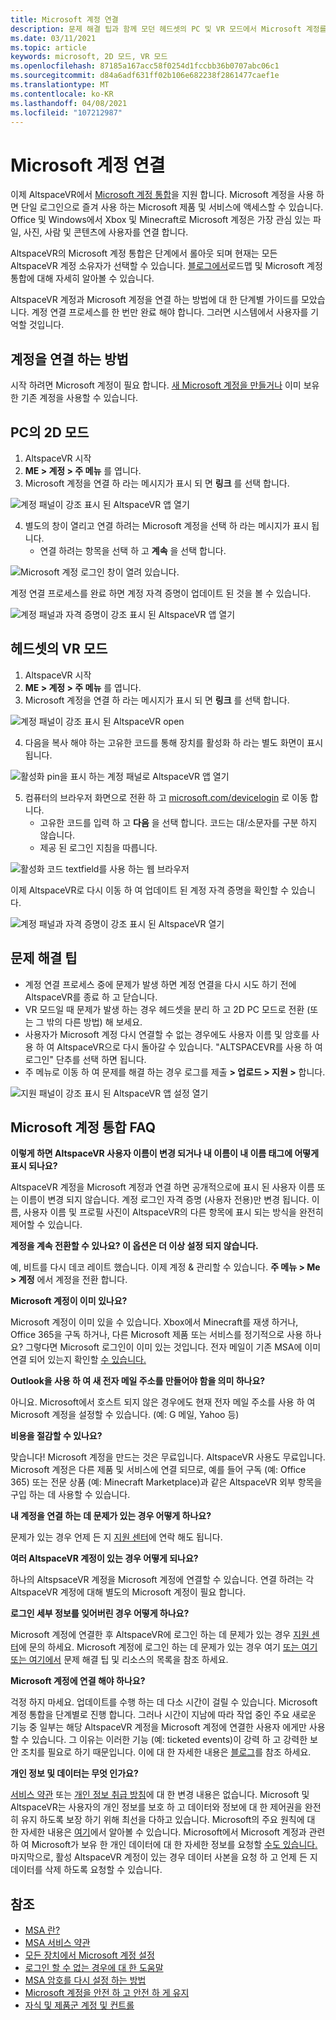 ```yaml
---
title: Microsoft 계정 연결
description: 문제 해결 팁과 함께 모던 헤드셋의 PC 및 VR 모드에서 Microsoft 계정를 2D 모드로 연결 하는 방법에 대해 알아봅니다.
ms.date: 03/11/2021
ms.topic: article
keywords: microsoft, 2D 모드, VR 모드
ms.openlocfilehash: 87185a167acc58f0254d1fccbb36b0707abc06c1
ms.sourcegitcommit: d84a6adf631ff02b106e682238f2861477caef1e
ms.translationtype: MT
ms.contentlocale: ko-KR
ms.lasthandoff: 04/08/2021
ms.locfileid: "107212987"
---
```

# <a name="linking-your-microsoft-account"></a>Microsoft 계정 연결

이제 AltspaceVR에서 [Microsoft 계정 통합](https://account.microsoft.com/account)을 지원 합니다. Microsoft 계정을 사용 하면 단일 로그인으로 즐겨 사용 하는 Microsoft 제품 및 서비스에 액세스할 수 있습니다. Office 및 Windows에서 Xbox 및 Minecraft로 Microsoft 계정은 가장 관심 있는 파일, 사진, 사람 및 콘텐츠에 사용자를 연결 합니다. 

AltspaceVR의 Microsoft 계정 통합은 단계에서 롤아웃 되며 현재는 모든 AltspaceVR 계정 소유자가 선택할 수 있습니다. [블로그에서](https://altvr.com/microsoft-account-integration)로드맵 및 Microsoft 계정 통합에 대해 자세히 알아볼 수 있습니다. 

AltspaceVR 계정과 Microsoft 계정을 연결 하는 방법에 대 한 단계별 가이드를 모았습니다. 계정 연결 프로세스를 한 번만 완료 해야 합니다. 그러면 시스템에서 사용자를 기억할 것입니다.

## <a name="how-to-link-accounts"></a>계정을 연결 하는 방법

시작 하려면 Microsoft 계정이 필요 합니다. [새 Microsoft 계정을 만들거나](https://signup.live.com/?lic=1) 이미 보유 한 기존 계정을 사용할 수 있습니다. 

## <a name="in-2d-mode-on-pc"></a>PC의 2D 모드

1. AltspaceVR 시작
2. **ME > 계정 > 주 메뉴** 를 엽니다.
3. Microsoft 계정을 연결 하 라는 메시지가 표시 되 면 **링크** 를 선택 합니다.

![계정 패널이 강조 표시 된 AltspaceVR 앱 열기](images/linking-accounts-img-02.png)

4. 별도의 창이 열리고 연결 하려는 Microsoft 계정을 선택 하 라는 메시지가 표시 됩니다. 
    * 연결 하려는 항목을 선택 하 고 **계속** 을 선택 합니다.

![Microsoft 계정 로그인 창이 열려 있습니다.](images/linking-accounts-img-03.jpg)

계정 연결 프로세스를 완료 하면 계정 자격 증명이 업데이트 된 것을 볼 수 있습니다.

![계정 패널과 자격 증명이 강조 표시 된 AltspaceVR 앱 열기](images/linking-accounts-img-04.png)
 
## <a name="in-vr-mode-on-your-headset"></a>헤드셋의 VR 모드

1. AltspaceVR 시작
2. **ME > 계정 > 주 메뉴** 를 엽니다.
3. Microsoft 계정을 연결 하 라는 메시지가 표시 되 면 **링크** 를 선택 합니다.

![계정 패널이 강조 표시 된 AltspaceVR open](images/linking-accounts-img-02.png)

4. 다음을 복사 해야 하는 고유한 코드를 통해 장치를 활성화 하 라는 별도 화면이 표시 됩니다.

![활성화 pin을 표시 하는 계정 패널로 AltspaceVR 앱 열기](images/linking-accounts-img-05.png)

5. 컴퓨터의 브라우저 화면으로 전환 하 고 [microsoft.com/devicelogin](https://login.microsoftonline.com/common/oauth2/deviceauth) 로 이동 합니다.
    * 고유한 코드를 입력 하 고 **다음** 을 선택 합니다. 코드는 대/소문자를 구분 하지 않습니다.
    * 제공 된 로그인 지침을 따릅니다.

![활성화 코드 textfield를 사용 하는 웹 브라우저](images/linking-accounts-img-06.png)

이제 AltspaceVR로 다시 이동 하 여 업데이트 된 계정 자격 증명을 확인할 수 있습니다.

![계정 패널과 자격 증명이 강조 표시 된 AltspaceVR 열기](images/linking-accounts-img-04.png)

## <a name="troubleshooting-tips"></a>문제 해결 팁

* 계정 연결 프로세스 중에 문제가 발생 하면 계정 연결을 다시 시도 하기 전에 AltspaceVR를 종료 하 고 닫습니다.
* VR 모드일 때 문제가 발생 하는 경우 헤드셋을 분리 하 고 2D PC 모드로 전환 (또는 그 밖의 다른 방법) 해 보세요.
* 사용자가 Microsoft 계정 다시 연결할 수 없는 경우에도 사용자 이름 및 암호를 사용 하 여 AltspaceVR으로 다시 돌아갈 수 있습니다. "ALTSPACEVR를 사용 하 여 로그인" 단추를 선택 하면 됩니다.
* 주 메뉴로 이동 하 여 문제를 해결 하는 경우 로그를 제출 **> 업로드 > 지원 >** 합니다.

![지원 패널이 강조 표시 된 AltspaceVR 앱 설정 열기](images/linking-accounts-img-07.png)

## <a name="microsoft-account-integration-faq"></a>Microsoft 계정 통합 FAQ

**이렇게 하면 AltspaceVR 사용자 이름이 변경 되거나 내 이름이 내 이름 태그에 어떻게 표시 되나요?**

AltspaceVR 계정을 Microsoft 계정과 연결 하면 공개적으로에 표시 된 사용자 이름 또는 이름이 변경 되지 않습니다. 계정 로그인 자격 증명 (사용자 전용)만 변경 됩니다. 이름, 사용자 이름 및 프로필 사진이 AltspaceVR의 다른 항목에 표시 되는 방식을 완전히 제어할 수 있습니다.

**계정을 계속 전환할 수 있나요? 이 옵션은 더 이상 설정 되지 않습니다.**

예, 비트를 다시 데코 레이트 했습니다. 이제 계정 & 관리할 수 있습니다. **주 메뉴 > Me > 계정** 에서 계정을 전환 합니다.

**Microsoft 계정이 이미 있나요?**

Microsoft 계정이 이미 있을 수 있습니다. Xbox에서 Minecraft를 재생 하거나, Office 365을 구독 하거나, 다른 Microsoft 제품 또는 서비스를 정기적으로 사용 하나요? 그렇다면 Microsoft 로그인이 이미 있는 것입니다. 전자 메일이 기존 MSA에 이미 연결 되어 있는지 확인할 [수 있습니다.](https://login.live.com/login.srf?wa=wsignin1.0&rpsnv=13&ct=1610764342&rver=7.0.6738.0&wp=MBI_SSL&wreply=https:%2F%2Faccount.microsoft.com%2Fauth%2Fcomplete-signin%3Fru%3Dhttps%253A%252F%252Faccount.microsoft.com%252F%253Frefp%253Dsignedout-index&lc=1033&id=292666&lw=1&fl=easi2)

**Outlook을 사용 하 여 새 전자 메일 주소를 만들어야 함을 의미 하나요?**

아니요. Microsoft에서 호스트 되지 않은 경우에도 현재 전자 메일 주소를 사용 하 여 Microsoft 계정을 설정할 수 있습니다. (예: G 메일, Yahoo 등)

**비용을 절감할 수 있나요?**

맞습니다! Microsoft 계정을 만드는 것은 무료입니다. AltspaceVR 사용도 무료입니다. Microsoft 계정은 다른 제품 및 서비스에 연결 되므로, 예를 들어 구독 (예: Office 365) 또는 전문 상품 (예: Minecraft Marketplace)과 같은 AltspaceVR 외부 항목을 구입 하는 데 사용할 수 있습니다.

**내 계정을 연결 하는 데 문제가 있는 경우 어떻게 하나요?**

문제가 있는 경우 언제 든 지 [지원 센터](https://help.altvr.com/hc/requests/new)에 연락 해도 됩니다.

**여러 AltspaceVR 계정이 있는 경우 어떻게 되나요?**

하나의 AltspsaceVR 계정을 Microsoft 계정에 연결할 수 있습니다. 연결 하려는 각 AltspaceVR 계정에 대해 별도의 Microsoft 계정이 필요 합니다.

**로그인 세부 정보를 잊어버린 경우 어떻게 하나요?**

Microsoft 계정에 연결한 후 AltspaceVR에 로그인 하는 데 문제가 있는 경우 [지원 센터](https://help.altvr.com/hc/requests/new)에 문의 하세요. Microsoft 계정에 로그인 하는 데 문제가 있는 [](https://support.microsoft.com/account-billing/when-you-can-t-sign-in-to-your-microsoft-account-475c9b5c-8c25-49f1-9c2d-c64b7072e735) 경우 여기 [또는 여기 또는 여기에서](https://support.microsoft.com/account-billing/how-to-help-keep-your-microsoft-account-safe-and-secure-628538c2-7006-33bb-5ef4-c917657362b9) 문제 해결 팁 및 리소스의 목록을 참조 하세요.

**Microsoft 계정에 연결 해야 하나요?**

걱정 하지 마세요. 업데이트를 수행 하는 데 다소 시간이 걸릴 수 있습니다. Microsoft 계정 통합을 단계별로 진행 합니다. 그러나 시간이 지남에 따라 작업 중인 주요 새로운 기능 중 일부는 해당 AltspaceVR 계정을 Microsoft 계정에 연결한 사용자 에게만 사용할 수 있습니다. 그 이유는 이러한 기능 (예: ticketed events)이 강력 하 고 강력한 보안 조치를 필요로 하기 때문입니다. 이에 대 한 자세한 내용은 [블로그](https://altvr.com/microsoft-account-integration)를 참조 하세요.

**개인 정보 및 데이터는 무엇 인가요?**

[서비스 약관](../community/terms-of-service.md) 또는 [개인 정보 취급 방침](https://privacy.microsoft.com/privacystatement)에 대 한 변경 내용은 없습니다. Microsoft 및 AltspaceVR는 사용자의 개인 정보를 보호 하 고 데이터와 정보에 대 한 제어권을 완전히 유지 하도록 보장 하기 위해 최선을 다하고 있습니다. Microsoft의 주요 원칙에 대 한 자세한 내용은 [여기](https://privacy.microsoft.com)에서 알아볼 수 있습니다. Microsoft에서 Microsoft 계정과 관련 하 여 Microsoft가 보유 한 개인 데이터에 대 한 자세한 정보를 요청할 [수도 있습니다.](https://www.microsoft.com/concern/privacyrequest-msa) 마지막으로, 활성 AltspaceVR 계정이 있는 경우 데이터 사본을 요청 하 고 언제 든 지 데이터를 삭제 하도록 요청할 수 있습니다.

## <a name="see-also"></a>참조

* [MSA 란?](https://account.microsoft.com/account?lang=)
* [MSA 서비스 약관](https://www.microsoft.com/servicesagreement/)
* [모든 장치에서 Microsoft 계정 설정](https://account.microsoft.com/account/connect-devices)
* [로그인 할 수 없는 경우에 대 한 도움말](https://support.microsoft.com//account-billing/when-you-can-t-sign-in-to-your-microsoft-account-475c9b5c-8c25-49f1-9c2d-c64b7072e735)
* [MSA 암호를 다시 설정 하는 방법](https://support.microsoft.com//account-billing/how-to-reset-your-microsoft-account-password-eff4f067-5042-c1a3-fe72-b04d60556c37)
* [Microsoft 계정을 안전 하 고 안전 하 게 유지](https://support.microsoft.com//account-billing/how-to-help-keep-your-microsoft-account-safe-and-secure-628538c2-7006-33bb-5ef4-c917657362b9)
* [자식 및 제품군 계정 및 컨트롤](https://account.microsoft.com/family/about?refd=www.microsoft.com&ru=https:%2F%2Faccount.microsoft.com%2Ffamily%3Frefd%3Dwww.microsoft.com)
